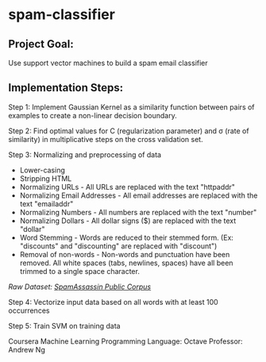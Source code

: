 # spam-classifier

## Project Goal: 
Use support vector machines to build a spam email classifier

## Implementation Steps:
Step 1: Implement Gaussian Kernel as a similarity function between pairs of examples to create a non-linear decision boundary.

Step 2: Find optimal values for C (regularization parameter) and σ (rate of similarity) in multiplicative steps on the cross validation set.

Step 3: Normalizing and preprocessing of data
  - Lower-casing
  - Stripping HTML
  - Normalizing URLs - All URLs are replaced with the text "httpaddr"
  - Normalizing Email Addresses - All email addresses are replaced with the text "emailaddr"
  - Normalizing Numbers - All numbers are replaced with the text "number"
  - Normalizing Dollars - All dollar signs ($) are replaced with the text "dollar"
  - Word Stemming - Words are reduced to their stemmed form. (Ex: "discounts" and "discounting" are replaced with "discount")
  - Removal of non-words - Non-words and punctuation have been removed. All white spaces (tabs, newlines, spaces) have all been trimmed to a single space character.

*Raw Dataset: [SpamAssassin Public Corpus](http://spamassassin.apache.org/old/publiccorpus/)*

Step 4: Vectorize input data based on all words with at least 100 occurrences

Step 5: Train SVM on training data


Coursera Machine Learning
Programming Language: Octave
Professor: Andrew Ng

